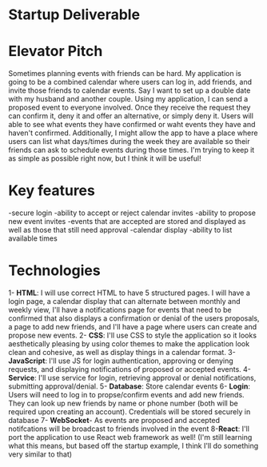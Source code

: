 # Startup Deliverable 

# Elevator Pitch
Sometimes planning events with friends can be hard. My application is going to be a combined calendar where users can log in, add friends, and invite those friends to calendar events. Say I want to set up a double date with my husband and another couple. Using my application, I can send a proposed event to everyone involved. Once they receive the request they can confirm it, deny it and offer an alternative, or simply deny it. Users will able to see what events they have confirmed or waht events they have and haven't confirmed. Additionally, I might allow the app to have a place where users can list what days/times during the week they are available so their friends can ask to schedule events during those times. I'm trying to keep it as simple as possible right now, but I think it will be useful!

# Key features
  -secure login
  -ability to accept or reject calendar invites
  -ability to propose new event invites
  -events that are accepted are stored and displayed as well as those that still need approval
  -calendar display
  -ability to list available times 
 
 # Technologies
  1- **HTML**: I will use correct HTML to have 5 structured pages. I will have a login page, a calendar display that can alternate between monthly and weekly view, I'll have a notifications page for events that need to be confirmed that also displays a confirmation or denial of the users proposals, a page to add new friends, and I'll have a page where users can create and propose new events.
  2- **CSS**: I'll use CSS to style the application so it looks aesthetically pleasing by using color themes to make the application look clean and cohesive, as well as display things in a calendar format. 
  3- **JavaScript**: I'll use JS for login authentication, approving or denying requests, and displaying notifications of proposed or accepted events.
  4- **Service**: I'll use service for login, retrieving approval or denial notifications, submitting approval/denial.
  5- **Database**: Store calendar events
  6- **Login**: Users will need to log in to propse/confirm events and add new friends. They can look up new friends by name or phone number (both will be required upon creating an account). Credentials will be stored securely in database
  7- **WebSocket**- As events are proposed and accepted notifcations will be broadcast to friends involved in the event
  8-**React**: I'll port the application to use React web framework as well! (I'm still learning what this means, but based off the startup example, I think I'll do something very similar to that)
